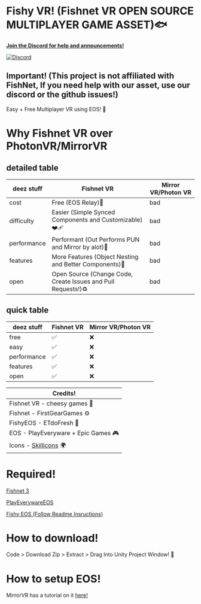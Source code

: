 # Fishy VR! (Fishnet VR OPEN SOURCE MULTIPLAYER GAME ASSET)🐟
<a href="https://discord.gg/CMmDnkjrUc">
<b>Join the Discord for help and announcements!</b>

[![Discord](https://skillicons.dev/icons?i=discord)](https://discord.gg/CMmDnkjrUc)
</a>

## Important! (This project is not affiliated with FishNet, If you need help with our asset, use our discord or the github issues!)

Easy + Free Multiplayer VR using EOS! 🥳

# Why Fishnet VR over PhotonVR/MirrorVR
## detailed table
|deez stuff|Fishnet VR |Mirror VR/Photon VR|
|-----|-------------|-------------|
|cost|Free (EOS Relay)💸|bad|
|difficulty|Easier (Simple Synced Components and Customizable)❤️‍🩹|bad|
|performance|Performant (Out Performs PUN and Mirror by alot)🚀|bad|
|features|More Features (Object Nesting and Better Components)💪|bad|
|open|Open Source (Change Code, Create Issues and Pull Requests!)♻️|bad|
## quick table
|deez stuff|Fishnet VR |Mirror VR/Photon VR|
|-----|-------------|-------------|
|free|✅|❌|
|easy|✅|❌|
|performance|✅|❌|
|features|✅|❌|
|open|✅|❌|

|Credits!|
|-------|
|Fishnet VR - cheesy games 🧀|
|Fishnet - FirstGearGames ⚙️|
|FishyEOS - ETdoFresh 🍃|
|EOS - PlayEveryware + Epic Games 🎮|
|Icons - [Skillicons](https://skillicons.dev) 🌍|

# Required!
[Fishnet 3](https://github.com/FirstGearGames/FishNet/releases/download/3.11.18/FishNetworking.3.11.18R.unitypackage)

[PlayEverywareEOS](https://github.com/EOS-Contrib/eos_plugin_for_unity/releases)

[Fishy EOS (Follow Readme Insructions)](https://github.com/ETdoFresh/FishyEOS)

# How to download!
Code > Download Zip > Extract > Drag Into Unity Project Window! 📩

# How to setup EOS!

MirrorVR has a tutorial on it [here!](https://github.com/MirrorVR/MirrorVR/wiki/Installation#installation-steps)
